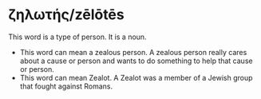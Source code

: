 # ζηλωτής/zēlōtēs
This word is a type of person. It is a noun.
* This word can mean a zealous person. A zealous person really cares about a cause or person and wants to do something to help that cause or person.
* This word can mean Zealot. A Zealot was a member of a Jewish group that fought against Romans.
